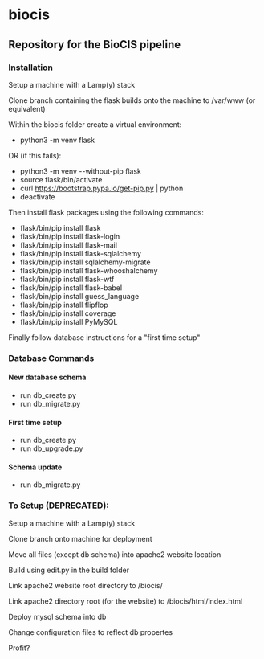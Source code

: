 # biocis
## Repository for the BioCIS pipeline

### Installation
Setup a machine with a Lamp(y) stack

Clone branch containing the flask builds onto the machine to /var/www (or equivalent)

Within the biocis folder create a virtual environment:

- python3 -m venv flask

OR (if this fails):

- python3 -m venv --without-pip flask
- source flask/bin/activate
- curl https://bootstrap.pypa.io/get-pip.py | python
- deactivate

Then install flask packages using the following commands:

- flask/bin/pip install flask
- flask/bin/pip install flask-login
- flask/bin/pip install flask-mail
- flask/bin/pip install flask-sqlalchemy
- flask/bin/pip install sqlalchemy-migrate
- flask/bin/pip install flask-whooshalchemy
- flask/bin/pip install flask-wtf
- flask/bin/pip install flask-babel
- flask/bin/pip install guess_language
- flask/bin/pip install flipflop
- flask/bin/pip install coverage
- flask/bin/pip install PyMySQL

Finally follow database instructions for a "first time setup"

### Database Commands

#### New database schema

- run db_create.py
- run db_migrate.py

#### First time setup

- run db_create.py
- run db_upgrade.py

#### Schema update

- run db_migrate.py



### To Setup (DEPRECATED):

  Setup a machine with a Lamp(y) stack
  
  Clone branch onto machine for deployment
  
  Move all files (except db schema) into apache2 website location
  
  Build using edit.py in the build folder
  
  Link apache2 website root directory to /biocis/
  
  Link apache2 directory root (for the website) to /biocis/html/index.html
  
  Deploy mysql schema into db
  
  Change configuration files to reflect db propertes
  
  Profit?
